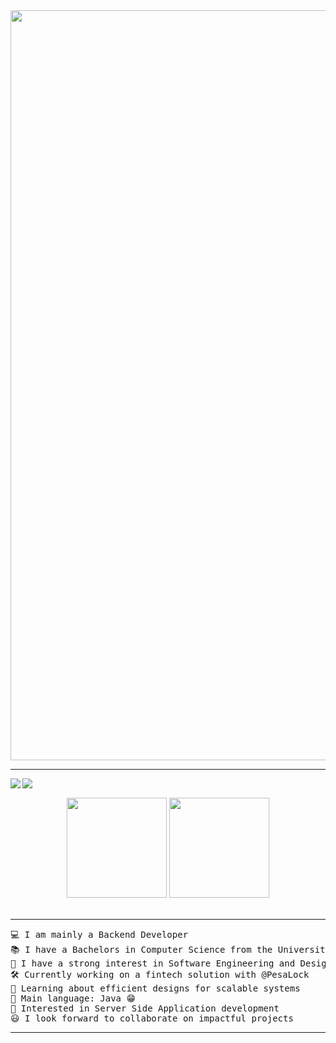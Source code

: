 <div align="center">
<img src='https://i.pinimg.com/originals/58/a4/76/58a47666908a184d31dd109eb85a65c7.jpg' width='1200'>
</div>

<hr>

<p align="center">
     <img align="left" src="https://readme-typing-svg.demolab.com?font=roboto&weight=500&size=14&pause=1000&color=2EF79A&multiline=true&random=false&width=435&height=200&lines=Welcome+visitor!;Doit's+Workshop;Logbook+%231%2C+coming+soon;..." />
    <img align="left" src="https://readme-typing-svg.demolab.com?font=roboto&weight=500&size=14&pause=1000&color=2EF79A&multiline=true&random=false&width=435&height=200&lines=Welcome+visitor!;Doit's+Workshop;Logbook+%231%2C+coming+soon;..." />
</p>


</hr>

<br/>
<p align="center" style="height: 180px;">
    <img style="height:10rem" src="https://github-readme-stats.vercel.app/api?username=Niefee&bg_color=30,e96443,904e95&title_color=fff&text_color=fff&show_icons=true&theme=radical" />
    <img style="height:10rem;" src="https://github-readme-streak-stats.herokuapp.com/?user=Niefee&theme=radical&show_icons=true&border=e4e2e2" />
</p>
<hr>


<pre>
💻 I am mainly a Backend Developer
📚 I have a Bachelors in Computer Science from the University of Dar Es Salaam
📝 I have a strong interest in Software Engineering and Design
🛠️ Currently working on a fintech solution with @PesaLock
🌱 Learning about efficient designs for scalable systems
🌟 Main language: Java 😁
🚩 Interested in Server Side Application development
😃 I look forward to collaborate on impactful projects
</pre>
<hr>
